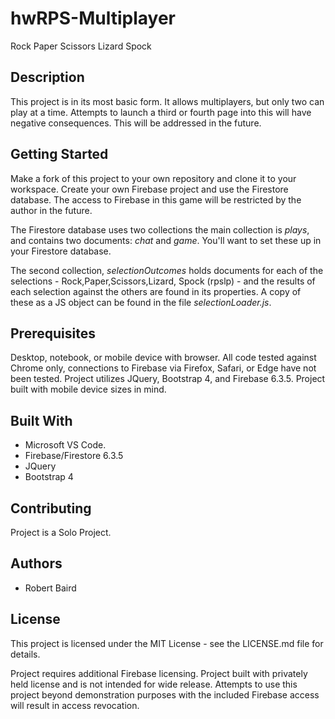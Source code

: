 # hwRPS-Multiplayer
Rock Paper Scissors Lizard Spock

## Description
This project is in its most basic form. It allows multiplayers, but only two can play at a time. Attempts to launch a third or fourth page into this will have negative consequences. This will be addressed in the future.

## Getting Started
Make a fork of this project to your own repository and clone it to your workspace. Create your own Firebase project and use the Firestore database. The access to Firebase in this game will be restricted by the author in the future.

The Firestore database uses two collections the main collection is  _plays_, and contains two documents: _chat_ and _game_. You'll want to set these up in your Firestore database.

The second collection, _selectionOutcomes_ holds documents for each of the selections - Rock,Paper,Scissors,Lizard, Spock (rpslp) - and the results of each selection against the others are found in its properties. A copy of these as a JS object can be found in the file _selectionLoader.js_.

## Prerequisites
Desktop, notebook, or mobile device with browser. All code tested against Chrome only, connections to Firebase via Firefox, Safari, or Edge have not been tested. Project utilizes JQuery, Bootstrap 4, and Firebase 6.3.5. Project built with mobile device sizes in mind.

## Built With
* Microsoft VS Code.
* Firebase/Firestore 6.3.5
* JQuery
* Bootstrap 4

## Contributing

Project is a Solo Project. 

## Authors
* Robert Baird

## License
This project is licensed under the MIT License - see the LICENSE.md file for details.

Project requires additional Firebase licensing. Project built with privately held license and is not intended for wide release. Attempts to use this project beyond demonstration purposes with the included Firebase access will result in access revocation.

